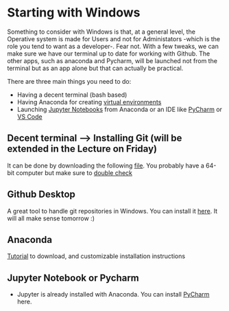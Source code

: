 # Starting with Windows
Something to consider with Windows is that, at a general level, the Operative system is made for Users and not for Administators -which is the role you tend to want as a developer-. Fear not. With a few tweaks, we can make sure we have our terminal up to date for working with Github. The other apps, such as anaconda and Pycharm, will be launched not from the terminal but as an app alone but that can actually be practical.

There are three main things you need to do:
- Having a decent terminal (bash based)
- Having Anaconda for creating [virtual environments](https://www.youtube.com/watch?v=mIB7IZFCE_k)
- Launching [Jupyter Notebooks](https://jupyter.org/) from Anaconda or an IDE like [PyCharm](https://www.jetbrains.com/edu-products/download/#section=idea) or [VS Code](https://code.visualstudio.com/)

## Decent terminal --> Installing Git (will be extended in the Lecture on Friday)
It can be done by downloading the following [file](https://git-scm.com/download/win). You probably have a 64-bit computer but make sure to [double check](https://www.howtogeek.com/howto/21726/how-do-i-know-if-im-running-32-bit-or-64-bit-windows-answers/)

## Github Desktop
A great tool to handle git repositories in Windows. You can install it [here](https://desktop.github.com/). It will all make sense tomorrow :)

## Anaconda
[Tutorial](https://docs.anaconda.com/anaconda/install/windows/) to download, and customizable installation instructions

## Jupyter Notebook or Pycharm
- Jupyter is already installed with Anaconda. You can install [PyCharm](https://www.jetbrains.com/edu-products/download/#section=idea) here.
